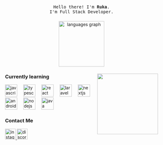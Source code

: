 <div align="center">
  <samp>
    Hello there! I'm <b><a rel="nofollow noopener noreferrer" target="_blank">Ruka</a></b>.
    <br>I'm Full Stack Developer.<br>
  </samp>
</div>

###

<div align="center">
  <img src="https://github-readme-stats.vercel.app/api/top-langs?username=rukaachan&locale=en&hide_title=false&layout=compact&card_width=320&langs_count=5&theme=graywhite&hide_border=false" height="150" alt="languages graph"  />
</div>

###

<img align="right" height="200" src="https://media1.tenor.com/m/9yA4XZHHCZoAAAAd/ruka-sarashina-rent-a-girlfriend.gif"  />

###

<div align="left">
  <h3>Currently learning</h3>
  <img src="https://cdn.jsdelivr.net/gh/devicons/devicon/icons/javascript/javascript-original.svg" height="40" alt="javascript logo"  />
  <img width="12" />
  <img src="https://cdn.jsdelivr.net/gh/devicons/devicon/icons/typescript/typescript-original.svg" height="40" alt="typescript logo"  />
  <img width="12" />
  <img src="https://cdn.jsdelivr.net/gh/devicons/devicon/icons/react/react-original.svg" height="40" alt="react logo"  />
  <img width="12" />
  <img src="https://cdn.simpleicons.org/laravel/FF2D20" height="40" alt="laravel logo"  />
  <img width="12" />
  <img src="https://cdn.jsdelivr.net/gh/devicons/devicon/icons/nextjs/nextjs-original.svg" height="40" alt="nextjs logo"  />
  <img width="12" />
  <img src="https://cdn.jsdelivr.net/gh/devicons/devicon/icons/androidstudio/androidstudio-original.svg" height="40" alt="androidstudio logo"  />
  <img width="12" />
  <img src="https://cdn.jsdelivr.net/gh/devicons/devicon/icons/nodejs/nodejs-original.svg" height="40" alt="nodejs logo"  />
  <img width="12" />
  <img src="https://cdn.jsdelivr.net/gh/devicons/devicon/icons/java/java-original.svg" height="40" alt="java logo"  />
</div>

###

<div align="left">
  <h3>Contact Me</h3>
  <a href="https://www.instagram.com/ktypnz/" target="_blank">
    <img src="https://img.shields.io/static/v1?message=Instagram&logo=instagram&label=&color=E4405F&logoColor=white&labelColor=&style=for-the-badge" height="35" alt="instagram logo"  />
  </a>
  <a href="https://discordapp.com/users/516211368370765825/" target="_blank">
    <img src="https://img.shields.io/static/v1?message=Discord&logo=discord&label=&color=7289DA&logoColor=white&labelColor=&style=for-the-badge" height="35" alt="discord logo"  />
  </a>
</div>
